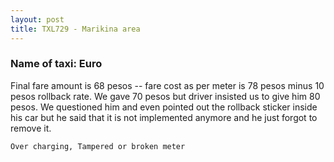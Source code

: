 ```yaml
---
layout: post
title: TXL729 - Marikina area
---
```


### Name of taxi: Euro

Final fare amount is 68 pesos -- fare cost as per meter is 78 pesos minus 10 pesos rollback rate. We gave 70 pesos but driver insisted us to give him 80 pesos. We questioned him and even pointed out the rollback sticker inside his car but he said that it is not implemented anymore and he just forgot to remove it.

```Over charging, Tampered or broken meter```
